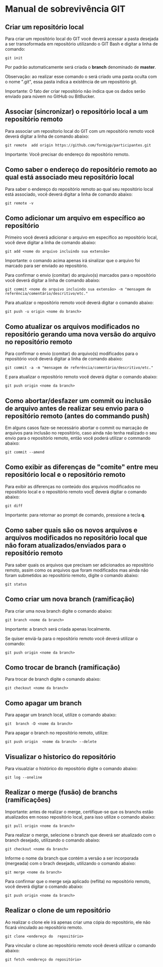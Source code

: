 # Manual de sobrevivência GIT

## Criar um repositório local

Para criar um repositório local do GIT você deverá acessar a pasta desejada a ser transoformada em repositório utilizando o GIT Bash e digitar a linha de comando:

```
git init
```

Por padrão automaticamente será criada o **branch** denominado de **master**.

Observação: ao realizar esse comando o será criado uma pasta oculta com o nome ".git", essa pasta indica a existência de um repositório git.

Importante: O fato der criar repositório não indica que os dados serão enviado para núvem no GitHub ou BitBucker.


## Associar (sincronizar) o repositório local a um repositório remoto

Para associar um repositorio local do GIT com um repositório remoto você deverá digitar a linha de comando abaixo:

```
git remote  add origin https://github.com/formigp/participantes.git
```

Importante: Você precisar do endereço do repositório remoto.

## Como saber o endereço do repositório remoto ao qual está associado meu repositório local

Para saber o endereço do repositório remoto ao qual seu repositório local está associado, você deverá digitar a linha de comando abaixo:

```
git remote -v
```

## Como adicionar um arquivo em específico ao repositório

Primeiro você deverá adicionar o arquivo em específico ao repositório local, você deve digitar a linha de comando abaixo:

```
git add <nome do arquivo incluindo sua extensão>
```

Importante: o comando acima apenas irá sinalizar que o arquivo foi marcado para ser enviado ao repositório.

Para confirmar o envio (comitar) do arquivo(s) marcados para o repositório você deverá digitar a linha de comando abaixo:

```
git commit <nome do arquivo incluindo sua extensão> -m "mensagem de referência/comentário/descritivo/etc."
```

Para atualizar o repositório remoto você deverá digitar o comando abaixo:

```
git push -u origin <nome do branch>
``` 

## Como atualizar os arquivos modificados no repositório gerando uma nova versão do arquivo no repositório remoto

Para confirmar o envio (comitar) do arquivo(s) modificados para o repositório você deverá digitar a linha de comando abaixo:

```
git commit -a -m "mensagem de referência/comentário/descritivo/etc."
```

E para atualizar o repositório remoto você deverá digitar o comando abaixo:

```
git push origin <nome da branch>
``` 

## Como abortar/desfazer um commit ou inclusão de arquivo antes de realizar seu envio para o repositório remoto (antes do commando push)

Em alguns casos faze-se necessário abortar o commit ou marcação de arquivos para inclusão no repositório, caso ainda não tenha realizado o seu envio para o repositório remoto, então você poderá utilizar o commando abaixo:

```
git commit --amend
```

## Como exibir as diferenças de "comite" entre meu repositório local e o repositório remoto

Para exibir as diferenças no conteúdo dos arquivos modificados no repositório local e o repositório remoto vocÊ deverá digitar o comando abaixo:

```
git diff
```

Importante: para retornar ao prompt de comando, pressione a tecla **q**.

## Como saber quais são os novos arquivos e arquivos modificados no repositório local que não foram atualizados/enviados para o repositório remoto

Para saber quais os arquivos que precisam ser adicionados ao repositório remoto, assim como os arquivos que foram modificados mas ainda não foram submetidos ao repositório remoto, digite o comando abaixo:

```
git status
```

## Como criar um nova **branch** (ramificação)

Para criar uma nova branch digite o comando abaixo:

```
git branch <nome da branch>
```

Importante: a branch será criada apenas localmente.

Se quiser enviá-la para o repositório remoto você deverá utilizar o comando:

```
git push origin <nome da branch>
```

## Como trocar de  **branch** (ramificação)

Para trocar de branch digite o comando abaixo:

```
git checkout <nome da branch> 
```

## Como apagar um **branch**

Para apagar um branch local,  utilize o comando abaixo:

```
git  branch -D <nome da branch>
```

Para  apagar o branch no repositório remoto, utilize:

```
git push origin  <nome da branch> --delete
```


## Visualizar o historico do repositório

Para visualziar o histórico do repositório digite o comando abaixo:

```
git log --oneline
```

## Realizar o merge (fusão) de **branchs** (ramificações)

Importante: antes de realizar o merge, certifique-se que os branchs estão atualizados em nosso repositório local, para isso utilize o comando abaixo:

```
git pull origin <nome da branch>
```

Para realizar o merge, selecione o branch que deverá ser atualizado com o branch desejado, utilizando o comando abaixo:

```
git checkout <nome da branch>
```

Informe o nome da branch que contém a versão a ser incorporada (mergeada) com o brach desejado, utilizando o comando abaixo:

```
git merge <nome da branch>
```

Para confirmar que o merge seja aplicado (reflita) no repositório remoto, você deverá digitar o comando abaixo:

```
git push origin <nome da branch>
```

## Realizar o clone de um repositório

Ao realizar o clone ele irá apenas criar uma cópia do repositório, ele não ficará vinculado ao repositório remoto.

```
git clone <endereço do  repositório>
```

Para vincular o clone ao repositório remoto você deverá utilizar o comando abaixo:

```
git fetch <endereço do repositório>
```